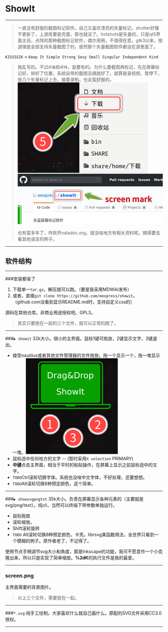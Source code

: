 # ShowIt
---
> 一直没有舒服的截图标记软件。自己又喜欢漂亮的矢量标记，shutter好像不更新了，上游库要是完蛋，那也就没了。hotshots是矢量的，只是qt5界面太丑。点阵的那种截图标记软件，偶尔用用，不值得在意。gtk3以来，按道理是全部支持矢量截图了的，居然那个矢量截图软件都没在源里面了。

`KISSSSIK` = `Keep It Simple Strong Sexy Small Singular Independent Kind`

> 我乱写的。不过`好看`和`奇特`，是要有的。为什么要截图再标记，先在屏幕标记好，排好了位置，系统自带的截图去搞就好了。就算是录视频，暂停下，放几个矢量标记上去，接着录制，也会蛮舒服的。
![演示](shot1.png)
![演示](shot2.png)

>也有蛮多年了，咋除开valadoc.org，就没啥地方有相关资料呢。搞得要去看其他语言的例子。

---

## 软件结构
---
###安装都省了
1. 下载单一`tar.gz`。解压就可以跑。（要是我采用MDWiki发布）
1. 或者，直接`git clone https://github.com/eexpress/showit`。（github.com没看到显示README.md时，支持自定义css的）

源码在其他仓库。非商业用途授权吧。GPL3。

>其实只要放在一起的三个文件，就可以正常的跑了。

---

###`▶ showit`
32k大小。很小的主界面。鼠标1键可拖放，2键显示文字，3键退出。

* 接受nautilus或者其他文件管理器的文件拖放。拖一个显示一个，拖一堆显示一堆。![演示](shot0.png)
* 鼠标选中任何地方的文字 -- (暂时采用`X selection` PRIMARY)
* **中键**点击主界面，相当于平时的粘贴操作，在屏幕上显示之前鼠标选中的文字。
* `TODO`Ctrl滚轮切换字体。系统也没啥中文字体，不好处理，还要想想。
* `TODO`Alt滚轮切换8种预定颜色，这个简单。

---
###`▶ showsvgpngtxt`
35k大小。负责在屏幕显示各种元素的（主要就是svg/png/text）。纯cli，当然可以终端下带参数单独运行。

* 鼠标拖放
* 滚轮缩放。
* Shift滚轮旋转
* `TODO` Alt滚轮切换8种预定颜色，卡壳。librsvg某函数用法，全世界只看到一个模糊的例子。原作者老了，不记得了。

使用节点手柄调节svg大小和角度，那是Inkscape的功能，我可不愿意作一个小克隆出来，所以只是实现了简单缩放。**%2dK**的执行文件是我的最爱。

---
### screen.png
主界面需要的背景图片。

> 以上三个文件，需要放在一起。

---

###`*.svg`
纯手工绘制。大家喜欢什么就自己画什么。原配的SVG文件采用CC3.0授权。

---
